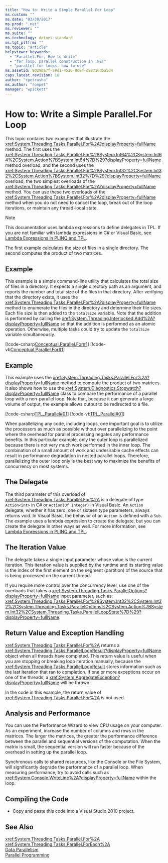 ```yaml
---
title: "How to: Write a Simple Parallel.For Loop"
ms.custom: ""
ms.date: "03/30/2017"
ms.prod: ".net"
ms.reviewer: ""
ms.suite: ""
ms.technology: dotnet-standard
ms.tgt_pltfrm: ""
ms.topic: "article"
helpviewer_keywords: 
  - "Parallel.For, How to Write"
  - "for loop, parallel construction in .NET"
  - "parallel for loops, how to use"
ms.assetid: 9029ba7f-a9d1-4526-8c84-c88716dba5d4
caps.latest.revision: 18
author: "rpetrusha"
ms.author: "ronpet"
manager: "wpickett"
---
```

# How to: Write a Simple Parallel.For Loop
This topic contains two examples that illustrate the <xref:System.Threading.Tasks.Parallel.For%2A?displayProperty=fullName> method. The first uses the <xref:System.Threading.Tasks.Parallel.For%28System.Int64%2CSystem.Int64%2CSystem.Action%7BSystem.Int64%7D%29?displayProperty=fullName> method overload, and the second uses the <xref:System.Threading.Tasks.Parallel.For%28System.Int32%2CSystem.Int32%2CSystem.Action%7BSystem.Int32%7D%29?displayProperty=fullName> overload, the two simplest overloads of the <xref:System.Threading.Tasks.Parallel.For%2A?displayProperty=fullName> method. You can use these two overloads of the <xref:System.Threading.Tasks.Parallel.For%2A?displayProperty=fullName> method when you do not need to cancel the loop, break out of the loop iterations, or maintain any thread-local state.  
  
> [!NOTE]
>  This documentation uses lambda expressions to define delegates in TPL. If you are not familiar with lambda expressions in C# or Visual Basic, see [Lambda Expressions in PLINQ and TPL](../../../docs/standard/parallel-programming/lambda-expressions-in-plinq-and-tpl.md).  
  
 The first example calculates the size of files in a single directory. The second computes the product of two matrices.  
  
## Example  
 This example is a simple command-line utility that calculates the total size of files in a directory. It expects a single directory path as an argument, and reports the number and total size of the files in that directory. After verifying that the directory exists, it uses the <xref:System.Threading.Tasks.Parallel.For%2A?displayProperty=fullName> method to enumerate the files in the directory and determine their file sizes. Each file size is then added to the `totalSize` variable. Note that the addition is performed by calling the <xref:System.Threading.Interlocked.Add%2A?displayProperty=fullName> so that the addition is performed as an atomic operation. Otherwise, multiple tasks could try to update the `totalSize` variable simultaneously.  
  
 [!code-csharp[Conceptual.Parallel.For#1](../../../samples/snippets/csharp/VS_Snippets_CLR/conceptual.parallel.for/cs/for1.cs#1)]
 [!code-vb[Conceptual.Parallel.For#1](../../../samples/snippets/visualbasic/VS_Snippets_CLR/conceptual.parallel.for/vb/for1.vb#1)]  
  
## Example  
 This example uses the <xref:System.Threading.Tasks.Parallel.For%2A?displayProperty=fullName> method to compute the product of two matrices. It also shows how to use the <xref:System.Diagnostics.Stopwatch?displayProperty=fullName> class to compare the performance of a parallel loop with a non-parallel loop. Note that, because it can generate a large volume of output, the example allows output to be redirected to a file.  
  
 [!code-csharp[TPL_Parallel#01](../../../samples/snippets/csharp/VS_Snippets_Misc/tpl_parallel/cs/simpleparallelfor.cs#01)]
 [!code-vb[TPL_Parallel#01](../../../samples/snippets/visualbasic/VS_Snippets_Misc/tpl_parallel/vb/simpleparallelfor.vb#01)]  
  
 When parallelizing any code, including loops, one important goal is to utilize the processors as much as possible without over parallelizing to the point where the overhead for parallel processing negates any performance benefits. In this particular example, only the outer loop is parallelized because there is not very much work performed in the inner loop. The combination of a small amount of work and undesirable cache effects can result in performance degradation in nested parallel loops. Therefore, parallelizing the outer loop only is the best way to maximize the benefits of concurrency on most systems.  
  
## The Delegate  
 The third parameter of this overload of <xref:System.Threading.Tasks.Parallel.For%2A> is a delegate of type `Action<int>` in C# or `Action(Of Integer)` in Visual Basic. An `Action` delegate, whether it has zero, one or sixteen type parameters, always returns void. In Visual Basic, the behavior of an `Action` is defined with a `Sub`. The example uses a lambda expression to create the delegate, but you can create the delegate in other ways as well. For more information, see [Lambda Expressions in PLINQ and TPL](../../../docs/standard/parallel-programming/lambda-expressions-in-plinq-and-tpl.md).  
  
## The Iteration Value  
 The delegate takes a single input parameter whose value is the current iteration. This iteration value is supplied by the runtime and its starting value is the index of the first element on the segment (partition) of the source that is being processed on the current thread.  
  
 If you require more control over the concurrency level, use one of the overloads that takes a <xref:System.Threading.Tasks.ParallelOptions?displayProperty=fullName> input parameter, such as: <xref:System.Threading.Tasks.Parallel.For%28System.Int32%2CSystem.Int32%2CSystem.Threading.Tasks.ParallelOptions%2CSystem.Action%7BSystem.Int32%2CSystem.Threading.Tasks.ParallelLoopState%7D%29?displayProperty=fullName>.  
  
## Return Value and Exception Handling  
 <xref:System.Threading.Tasks.Parallel.For%2A> returns a <xref:System.Threading.Tasks.ParallelLoopResult?displayProperty=fullName> object when all threads have completed. This return value is useful when you are stopping or breaking loop iteration manually, because the <xref:System.Threading.Tasks.ParallelLoopResult> stores information such as the last iteration that ran to completion. If one or more exceptions occur on one of the threads, a <xref:System.AggregateException?displayProperty=fullName> will be thrown.  
  
 In the code in this example, the return value of <xref:System.Threading.Tasks.Parallel.For%2A> is not used.  
  
## Analysis and Performance  
 You can use the Performance Wizard to view CPU usage on your computer. As an experiment, increase the number of columns and rows in the matrices. The larger the matrices, the greater the performance difference between the parallel and sequential versions of the computation. When the matrix is small, the sequential version will run faster because of the overhead in setting up the parallel loop.  
  
 Synchronous calls to shared resources, like the Console or the File System, will significantly degrade the performance of a parallel loop. When measuring performance, try to avoid calls such as <xref:System.Console.WriteLine%2A?displayProperty=fullName> within the loop.  
  
## Compiling the Code  
  
-   Copy and paste this code into a Visual Studio 2010 project.  
  
## See Also  
 <xref:System.Threading.Tasks.Parallel.For%2A>   
 <xref:System.Threading.Tasks.Parallel.ForEach%2A>   
 [Data Parallelism](../../../docs/standard/parallel-programming/data-parallelism-task-parallel-library.md)   
 [Parallel Programming](../../../docs/standard/parallel-programming/index.md)
